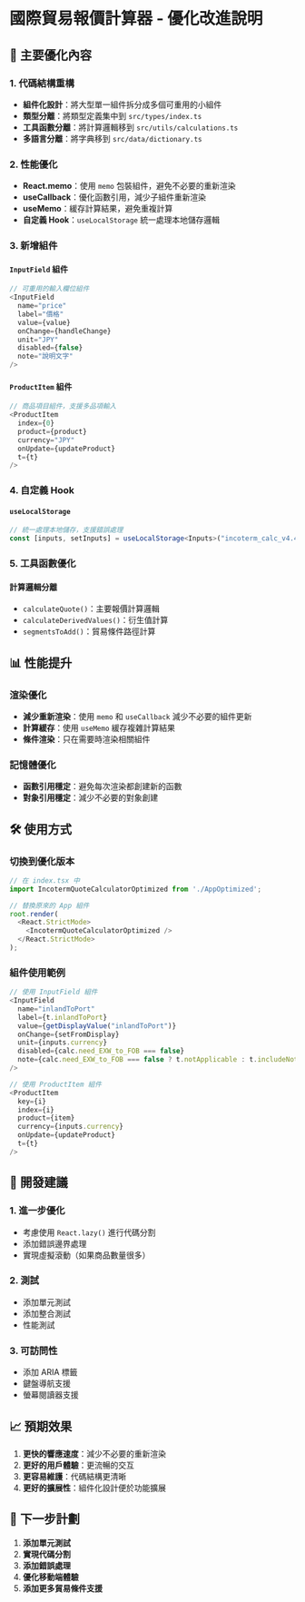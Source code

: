 # 國際貿易報價計算器 - 優化改進說明

## 🚀 主要優化內容

### 1. **代碼結構重構**
- **組件化設計**：將大型單一組件拆分成多個可重用的小組件
- **類型分離**：將類型定義集中到 `src/types/index.ts`
- **工具函數分離**：將計算邏輯移到 `src/utils/calculations.ts`
- **多語言分離**：將字典移到 `src/data/dictionary.ts`

### 2. **性能優化**
- **React.memo**：使用 `memo` 包裝組件，避免不必要的重新渲染
- **useCallback**：優化函數引用，減少子組件重新渲染
- **useMemo**：緩存計算結果，避免重複計算
- **自定義 Hook**：`useLocalStorage` 統一處理本地儲存邏輯

### 3. **新增組件**

#### `InputField` 組件
```typescript
// 可重用的輸入欄位組件
<InputField
  name="price"
  label="價格"
  value={value}
  onChange={handleChange}
  unit="JPY"
  disabled={false}
  note="說明文字"
/>
```

#### `ProductItem` 組件
```typescript
// 商品項目組件，支援多品項輸入
<ProductItem
  index={0}
  product={product}
  currency="JPY"
  onUpdate={updateProduct}
  t={t}
/>
```

### 4. **自定義 Hook**

#### `useLocalStorage`
```typescript
// 統一處理本地儲存，支援錯誤處理
const [inputs, setInputs] = useLocalStorage<Inputs>("incoterm_calc_v4.4", defaultInputs);
```

### 5. **工具函數優化**

#### 計算邏輯分離
- `calculateQuote()`：主要報價計算邏輯
- `calculateDerivedValues()`：衍生值計算
- `segmentsToAdd()`：貿易條件路徑計算

## 📊 性能提升

### 渲染優化
- **減少重新渲染**：使用 `memo` 和 `useCallback` 減少不必要的組件更新
- **計算緩存**：使用 `useMemo` 緩存複雜計算結果
- **條件渲染**：只在需要時渲染相關組件

### 記憶體優化
- **函數引用穩定**：避免每次渲染都創建新的函數
- **對象引用穩定**：減少不必要的對象創建

## 🛠 使用方式

### 切換到優化版本
```typescript
// 在 index.tsx 中
import IncotermQuoteCalculatorOptimized from './AppOptimized';

// 替換原來的 App 組件
root.render(
  <React.StrictMode>
    <IncotermQuoteCalculatorOptimized />
  </React.StrictMode>
);
```

### 組件使用範例
```typescript
// 使用 InputField 組件
<InputField
  name="inlandToPort"
  label={t.inlandToPort}
  value={getDisplayValue("inlandToPort")}
  onChange={setFromDisplay}
  unit={inputs.currency}
  disabled={calc.need_EXW_to_FOB === false}
  note={calc.need_EXW_to_FOB === false ? t.notApplicable : t.includeNote}
/>

// 使用 ProductItem 組件
<ProductItem
  key={i}
  index={i}
  product={item}
  currency={inputs.currency}
  onUpdate={updateProduct}
  t={t}
/>
```

## 🔧 開發建議

### 1. **進一步優化**
- 考慮使用 `React.lazy()` 進行代碼分割
- 添加錯誤邊界處理
- 實現虛擬滾動（如果商品數量很多）

### 2. **測試**
- 添加單元測試
- 添加整合測試
- 性能測試

### 3. **可訪問性**
- 添加 ARIA 標籤
- 鍵盤導航支援
- 螢幕閱讀器支援

## 📈 預期效果

1. **更快的響應速度**：減少不必要的重新渲染
2. **更好的用戶體驗**：更流暢的交互
3. **更容易維護**：代碼結構更清晰
4. **更好的擴展性**：組件化設計便於功能擴展

## 🎯 下一步計劃

1. **添加單元測試**
2. **實現代碼分割**
3. **添加錯誤處理**
4. **優化移動端體驗**
5. **添加更多貿易條件支援**

